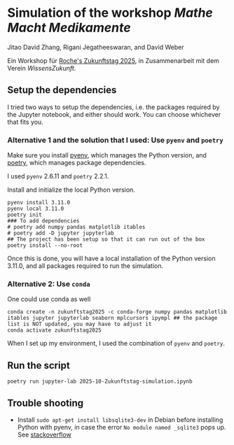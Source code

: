 Simulation of the workshop *Mathe Macht Medikamente*
===
Jitao David Zhang, Rigani Jegatheeswaran, and David Weber

Ein Workshop für [Roche's Zukunftstag 2025](https://www.roche-registration.ch/zukunftstag-2025), in Zusammenarbeit mit dem Verein *WissensZukunft*.

## Setup the dependencies

I tried two ways to setup the dependencies, i.e. the packages required by the Jupyter notebook, and either should work. You can choose whichever that fits you.

### Alternative 1 and the solution that I used: Use `pyenv` and `poetry`

Make sure you install [pyenv](https://github.com/pyenv/pyenv), which manages the Python version, and [poetry](https://python-poetry.org/docs/basic-usage/), which manages package dependencies.

I used `pyenv` 2.6.11 and `poetry` 2.2.1.

Install and initialize the local Python version.

```
pyenv install 3.11.0
pyenv local 3.11.0
poetry init
### To add dependencies
# poetry add numpy pandas matplotlib itables
# poetry add -D jupyter jupyterlab
## The project has been setup so that it can run out of the box
poetry install --no-root
```

Once this is done, you will have a local installation of the Python version 3.11.0, and all packages required to run the simulation.

### Alternative 2: Use `conda`

One could use conda as well

```
conda create -n zukunftstag2025 -c conda-forge numpy pandas matplotlib itables jupyter jupyterlab seaborn mplcursors ipympl ## the package list is NOT updated, you may have to adjust it
conda activate zukunftstag2025
```

When I set up my environment, I used the combination of `pyenv` and `poetry`.

## Run the script

```
poetry run jupyter-lab 2025-10-Zukunftstag-simulation.ipynb
```

## Trouble shooting

* Install `sudo apt-get install libsqlite3-dev` in Debian before installing Python with pyenv, in case the error `No module named _sqlite3` pops up. See [stackoverflow](https://stackoverflow.com/questions/1210664/no-module-named-sqlite3)
